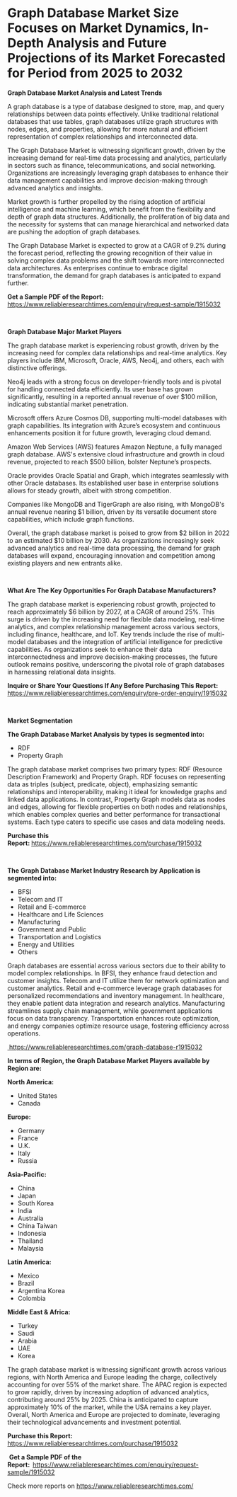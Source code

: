 <p><h1>Graph Database Market Size Focuses on Market Dynamics, In-Depth Analysis and Future Projections of its Market Forecasted for Period from 2025 to 2032</h1></p><p><strong>Graph Database Market Analysis and Latest Trends</strong></p>
<p><p>A graph database is a type of database designed to store, map, and query relationships between data points effectively. Unlike traditional relational databases that use tables, graph databases utilize graph structures with nodes, edges, and properties, allowing for more natural and efficient representation of complex relationships and interconnected data.</p><p>The Graph Database Market is witnessing significant growth, driven by the increasing demand for real-time data processing and analytics, particularly in sectors such as finance, telecommunications, and social networking. Organizations are increasingly leveraging graph databases to enhance their data management capabilities and improve decision-making through advanced analytics and insights.</p><p>Market growth is further propelled by the rising adoption of artificial intelligence and machine learning, which benefit from the flexibility and depth of graph data structures. Additionally, the proliferation of big data and the necessity for systems that can manage hierarchical and networked data are pushing the adoption of graph databases.</p><p>The Graph Database Market is expected to grow at a CAGR of 9.2% during the forecast period, reflecting the growing recognition of their value in solving complex data problems and the shift towards more interconnected data architectures. As enterprises continue to embrace digital transformation, the demand for graph databases is anticipated to expand further.</p></p>
<p><strong>Get a Sample PDF of the Report:&nbsp;</strong> <a href="https://www.reliableresearchtimes.com/enquiry/request-sample/1915032?utm_campaign=3269&utm_medium=2&utm_source=Github&utm_content=ia&utm_term=10032025&utm_id=graph-database">https://www.reliableresearchtimes.com/enquiry/request-sample/1915032</a></p>
<p>&nbsp;</p>
<p><strong>Graph Database Major Market Players</strong></p>
<p><p>The graph database market is experiencing robust growth, driven by the increasing need for complex data relationships and real-time analytics. Key players include IBM, Microsoft, Oracle, AWS, Neo4j, and others, each with distinctive offerings.</p><p>Neo4j leads with a strong focus on developer-friendly tools and is pivotal for handling connected data efficiently. Its user base has grown significantly, resulting in a reported annual revenue of over $100 million, indicating substantial market penetration.</p><p>Microsoft offers Azure Cosmos DB, supporting multi-model databases with graph capabilities. Its integration with Azure’s ecosystem and continuous enhancements position it for future growth, leveraging cloud demand.</p><p>Amazon Web Services (AWS) features Amazon Neptune, a fully managed graph database. AWS's extensive cloud infrastructure and growth in cloud revenue, projected to reach $500 billion, bolster Neptune’s prospects.</p><p>Oracle provides Oracle Spatial and Graph, which integrates seamlessly with other Oracle databases. Its established user base in enterprise solutions allows for steady growth, albeit with strong competition.</p><p>Companies like MongoDB and TigerGraph are also rising, with MongoDB's annual revenue nearing $1 billion, driven by its versatile document store capabilities, which include graph functions.</p><p>Overall, the graph database market is poised to grow from $2 billion in 2022 to an estimated $10 billion by 2030. As organizations increasingly seek advanced analytics and real-time data processing, the demand for graph databases will expand, encouraging innovation and competition among existing players and new entrants alike.</p></p>
<p>&nbsp;</p>
<p><strong>What Are The Key Opportunities For Graph Database Manufacturers?</strong></p>
<p><p>The graph database market is experiencing robust growth, projected to reach approximately $6 billion by 2027, at a CAGR of around 25%. This surge is driven by the increasing need for flexible data modeling, real-time analytics, and complex relationship management across various sectors, including finance, healthcare, and IoT. Key trends include the rise of multi-model databases and the integration of artificial intelligence for predictive capabilities. As organizations seek to enhance their data interconnectedness and improve decision-making processes, the future outlook remains positive, underscoring the pivotal role of graph databases in harnessing relational data insights.</p></p>
<p><strong>Inquire or Share Your Questions If Any Before Purchasing This Report:</strong> <a href="https://www.reliableresearchtimes.com/enquiry/pre-order-enquiry/1915032?utm_campaign=3269&utm_medium=2&utm_source=Github&utm_content=ia&utm_term=10032025&utm_id=graph-database">https://www.reliableresearchtimes.com/enquiry/pre-order-enquiry/1915032</a></p>
<p>&nbsp;</p>
<p><strong>Market Segmentation</strong></p>
<p><strong>The Graph Database Market Analysis by types is segmented into:</strong></p>
<p><ul><li>RDF</li><li>Property Graph</li></ul></p>
<p><p>The graph database market comprises two primary types: RDF (Resource Description Framework) and Property Graph. RDF focuses on representing data as triples (subject, predicate, object), emphasizing semantic relationships and interoperability, making it ideal for knowledge graphs and linked data applications. In contrast, Property Graph models data as nodes and edges, allowing for flexible properties on both nodes and relationships, which enables complex queries and better performance for transactional systems. Each type caters to specific use cases and data modeling needs.</p></p>
<p><strong>Purchase this Report:&nbsp;</strong><a href="https://www.reliableresearchtimes.com/purchase/1915032?utm_campaign=3269&utm_medium=2&utm_source=Github&utm_content=ia&utm_term=10032025&utm_id=graph-database">https://www.reliableresearchtimes.com/purchase/1915032</a></p>
<p>&nbsp;</p>
<p><strong>The Graph Database Market Industry Research by Application is segmented into:</strong></p>
<p><ul><li>BFSI</li><li>Telecom and IT</li><li>Retail and E-commerce</li><li>Healthcare and Life Sciences</li><li>Manufacturing</li><li>Government and Public</li><li>Transportation and Logistics</li><li>Energy and Utilities</li><li>Others</li></ul></p>
<p><p>Graph databases are essential across various sectors due to their ability to model complex relationships. In BFSI, they enhance fraud detection and customer insights. Telecom and IT utilize them for network optimization and customer analytics. Retail and e-commerce leverage graph databases for personalized recommendations and inventory management. In healthcare, they enable patient data integration and research analytics. Manufacturing streamlines supply chain management, while government applications focus on data transparency. Transportation enhances route optimization, and energy companies optimize resource usage, fostering efficiency across operations.</p></p>
<p><a href="https://www.reliableresearchtimes.com/graph-database-r1915032?utm_campaign=3269&utm_medium=2&utm_source=Github&utm_content=ia&utm_term=10032025&utm_id=graph-database">&nbsp;https://www.reliableresearchtimes.com/graph-database-r1915032</a></p>
<p><strong>In terms of Region, the Graph Database Market Players available by Region are:</strong></p>
<p>
    <p> <strong> North America: </strong>
        <ul>
            <li>United States</li>
            <li>Canada</li>
        </ul>
        </p> 
    <p> <strong> Europe: </strong>
        <ul>
            <li>Germany</li>
            <li>France</li>
            <li>U.K.</li>
            <li>Italy</li>
            <li>Russia</li>
        </ul>
        </p> 
    <p> <strong> Asia-Pacific: </strong>
        <ul>
            <li>China</li>
            <li>Japan</li>
            <li>South Korea</li>
            <li>India</li>
            <li>Australia</li>
            <li>China Taiwan</li>
            <li>Indonesia</li>
            <li>Thailand</li>
            <li>Malaysia</li>
        </ul>
        </p> 
    <p> <strong> Latin America: </strong>
        <ul>
            <li>Mexico</li>
            <li>Brazil</li>
            <li>Argentina Korea</li>
            <li>Colombia</li>
        </ul>
        </p> 
    <p> <strong> Middle East & Africa: </strong>
        <ul>
            <li>Turkey</li>
            <li>Saudi</li>
            <li>Arabia</li>
            <li>UAE</li>
            <li>Korea</li>
        </ul>
    </p>
    </p>
<p><p>The graph database market is witnessing significant growth across various regions, with North America and Europe leading the charge, collectively accounting for over 55% of the market share. The APAC region is expected to grow rapidly, driven by increasing adoption of advanced analytics, contributing around 25% by 2025. China is anticipated to capture approximately 10% of the market, while the USA remains a key player. Overall, North America and Europe are projected to dominate, leveraging their technological advancements and investment potential.</p></p>
<p><strong>Purchase this Report: </strong><a href="https://www.reliableresearchtimes.com/purchase/1915032?utm_campaign=3269&utm_medium=2&utm_source=Github&utm_content=ia&utm_term=10032025&utm_id=graph-database">https://www.reliableresearchtimes.com/purchase/1915032</a></p>
<p>&nbsp;<strong>Get a Sample PDF of the Report:&nbsp;&nbsp;</strong><a href="https://www.reliableresearchtimes.com/enquiry/request-sample/1915032?utm_campaign=3269&utm_medium=2&utm_source=Github&utm_content=ia&utm_term=10032025&utm_id=graph-database">https://www.reliableresearchtimes.com/enquiry/request-sample/1915032</a></p>
<p><strong></strong></p>
<p>Check more reports on <a href="https://www.reliableresearchtimes.com/?utm_campaign=3269&utm_medium=2&utm_source=Github&utm_content=ia&utm_term=10032025&utm_id=graph-database">https://www.reliableresearchtimes.com/</a></p>